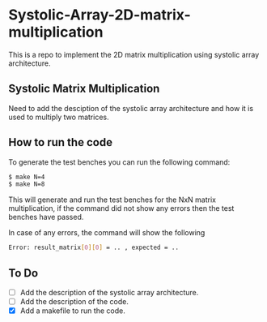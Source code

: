 # Systolic-Array-2D-matrix-multiplication

This is a repo to implement the 2D matrix multiplication using systolic array architecture.

## Systolic Matrix Multiplication
Need to add the desciption of the systolic array architecture and how it is used to multiply two matrices.


## How to run the code

To generate the test benches you can run the following command:
```bash
$ make N=4
$ make N=8
```
This will generate and run the test benches for the NxN matrix multiplication, if the command did not show any errors then the test benches have passed.

In case of any errors, the command will show the following 
```bash
Error: result_matrix[0][0] = .. , expected = ..
```


## To Do
- [ ] Add the description of the systolic array architecture.
- [ ] Add the description of the code.
- [x] Add a makefile to run the code.
